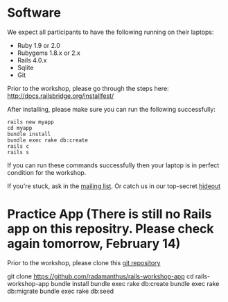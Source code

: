 # Software

We expect all participants to have the following running on their laptops:

- Ruby 1.9 or 2.0
- Rubygems 1.8.x or 2.x
- Rails 4.0.x
- Sqlite
- Git

Prior to the workshop, please go through the steps here:
http://docs.railsbridge.org/installfest/

After installing, please make sure you can run the following successfully:

```
rails new myapp
cd myapp
bundle install
bundle exec rake db:create
rails c
rails s
```

If you can run these commands successfully then your laptop is in perfect condition for the workshop.

If you're stuck, ask in the [mailing list](https://groups.google.com/forum/#!forum/ruby-ph). Or catch us in our top-secret [hideout](http://webchat.freenode.net/?channels=phrug)

# Practice App (There is still no Rails app on this repositry. Please check again tomorrow, February 14)

Prior to the workshop, please clone this [git repository](https://github.com/radamanthus/rails-workshop-app)

git clone https://github.com/radamanthus/rails-workshop-app
cd rails-workshop-app
bundle install
bundle exec rake db:create
bundle exec rake db:migrate
bundle exec rake db:seed
